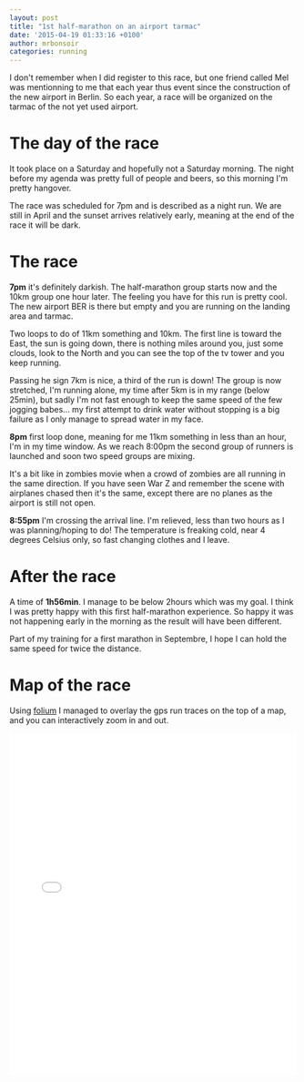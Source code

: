 ```yaml
---
layout: post
title: "1st half-marathon on an airport tarmac"
date: '2015-04-19 01:33:16 +0100'
author: mrbonsoir
categories: running
---
```


I don't remember when I did register to this race, but one friend called Mel was mentionning to me that each year thus event since the construction of the new airport in Berlin. So each year, a race will be organized on the tarmac of the not yet used airport.

# The day of the race

It took place on a Saturday and hopefully not a Saturday morning. The night before my agenda was pretty full of people and beers, so this morning I'm pretty hangover. 

The race was scheduled for 7pm and is described as a night run. We are still in April and the sunset arrives relatively early, meaning at the end of the race it will be dark.

# The race

**7pm** it's definitely darkish. The half-marathon group starts now and the 10km group one hour later. The feeling you have for this run is pretty cool. The new airport BER is there but empty and you are running on the landing area and tarmac. 

Two loops to do of 11km something and 10km. The first line is toward the East, the sun is going down, there is nothing miles around you, just some clouds, look to the North and you can see the top of the tv tower and you keep running.

Passing he sign 7km is nice, a third of the run is down! The group is now stretched, I'm running alone, my time after 5km is in my range (below 25min), but sadly I'm not fast enough to keep the same speed of the few jogging babes... my first attempt to drink water without stopping is a big failure as I only manage to spread water in my face.

**8pm** first loop done, meaning for me 11km something in less than an hour, I'm in my time window. As we reach 8:00pm the second group of runners is launched and soon two speed groups are mixing.

It's a bit like in zombies movie when a crowd of zombies are all running in the same direction. If you have seen War Z and remember the scene with airplanes chased then it's the same, except there are no planes as the airport is still not open.

**8:55pm** I'm crossing the arrival line. I'm relieved, less than two hours as I was planning/hoping to do! The temperature is freaking cold, near 4 degrees Celsius only, so fast changing clothes and I leave.

# After the race

A time of **1h56min**. I manage to be below 2hours which was my goal. I think I was pretty happy with this first half-marathon experience. So happy it was not happening early in the morning as the result will have been different.

Part of my training for a first marathon in Septembre, I hope I can hold the same speed for twice the distance.

# Map of the race

Using [folium][folium-link] I managed to overlay the gps run traces on the top of a map, and you can interactively zoom in and out.

<iframe src='/data/mapBerlinBER1.html' height="600px" width="100%" style="border:none;"></iframe>

[folium-link]:[https://python-visualization.github.io/folium/latest/]